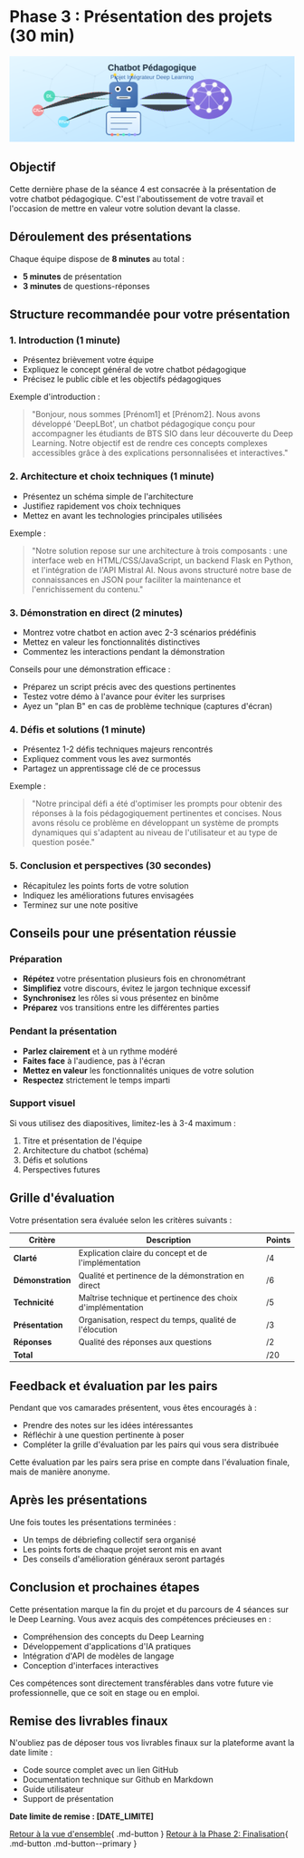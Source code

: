 # Phase 3 : Présentation des projets (30 min)

![Présentation des projets](../images/banner-chatbot-pedagogique-projet.svg)

## Objectif

Cette dernière phase de la séance 4 est consacrée à la présentation de votre chatbot pédagogique. C'est l'aboutissement de votre travail et l'occasion de mettre en valeur votre solution devant la classe.

## Déroulement des présentations

Chaque équipe dispose de **8 minutes** au total :
 - **5 minutes** de présentation
 - **3 minutes** de questions-réponses


## Structure recommandée pour votre présentation

### 1. Introduction (1 minute)

- Présentez brièvement votre équipe
- Expliquez le concept général de votre chatbot pédagogique
- Précisez le public cible et les objectifs pédagogiques

Exemple d'introduction :
> "Bonjour, nous sommes [Prénom1] et [Prénom2]. Nous avons développé 'DeepLBot', un chatbot pédagogique conçu pour accompagner les étudiants de BTS SIO dans leur découverte du Deep Learning. Notre objectif est de rendre ces concepts complexes accessibles grâce à des explications personnalisées et interactives."

### 2. Architecture et choix techniques (1 minute)

- Présentez un schéma simple de l'architecture
- Justifiez rapidement vos choix techniques
- Mettez en avant les technologies principales utilisées

Exemple :
> "Notre solution repose sur une architecture à trois composants : une interface web en HTML/CSS/JavaScript, un backend Flask en Python, et l'intégration de l'API Mistral AI. Nous avons structuré notre base de connaissances en JSON pour faciliter la maintenance et l'enrichissement du contenu."

### 3. Démonstration en direct (2 minutes)

- Montrez votre chatbot en action avec 2-3 scénarios prédéfinis
- Mettez en valeur les fonctionnalités distinctives
- Commentez les interactions pendant la démonstration

Conseils pour une démonstration efficace :
- Préparez un script précis avec des questions pertinentes
- Testez votre démo à l'avance pour éviter les surprises
- Ayez un "plan B" en cas de problème technique (captures d'écran)

### 4. Défis et solutions (1 minute)

- Présentez 1-2 défis techniques majeurs rencontrés
- Expliquez comment vous les avez surmontés
- Partagez un apprentissage clé de ce processus

Exemple :
> "Notre principal défi a été d'optimiser les prompts pour obtenir des réponses à la fois pédagogiquement pertinentes et concises. Nous avons résolu ce problème en développant un système de prompts dynamiques qui s'adaptent au niveau de l'utilisateur et au type de question posée."

### 5. Conclusion et perspectives (30 secondes)

- Récapitulez les points forts de votre solution
- Indiquez les améliorations futures envisagées
- Terminez sur une note positive

## Conseils pour une présentation réussie

### Préparation

- **Répétez** votre présentation plusieurs fois en chronométrant
- **Simplifiez** votre discours, évitez le jargon technique excessif
- **Synchronisez** les rôles si vous présentez en binôme
- **Préparez** vos transitions entre les différentes parties

### Pendant la présentation

- **Parlez clairement** et à un rythme modéré
- **Faites face** à l'audience, pas à l'écran
- **Mettez en valeur** les fonctionnalités uniques de votre solution
- **Respectez** strictement le temps imparti

### Support visuel

Si vous utilisez des diapositives, limitez-les à 3-4 maximum :
 1. Titre et présentation de l'équipe
 2. Architecture du chatbot (schéma)
 3. Défis et solutions
 4. Perspectives futures

## Grille d'évaluation

Votre présentation sera évaluée selon les critères suivants :

| Critère | Description | Points |
|---------|-------------|--------|
| **Clarté** | Explication claire du concept et de l'implémentation | /4 |
| **Démonstration** | Qualité et pertinence de la démonstration en direct | /6 |
| **Technicité** | Maîtrise technique et pertinence des choix d'implémentation | /5 |
| **Présentation** | Organisation, respect du temps, qualité de l'élocution | /3 |
| **Réponses** | Qualité des réponses aux questions | /2 |
| **Total** | | /20 |

## Feedback et évaluation par les pairs

Pendant que vos camarades présentent, vous êtes encouragés à :
 - Prendre des notes sur les idées intéressantes
 - Réfléchir à une question pertinente à poser
 - Compléter la grille d'évaluation par les pairs qui vous sera distribuée

Cette évaluation par les pairs sera prise en compte dans l'évaluation finale, mais de manière anonyme.

## Après les présentations

Une fois toutes les présentations terminées :
 - Un temps de débriefing collectif sera organisé
 - Les points forts de chaque projet seront mis en avant
 - Des conseils d'amélioration généraux seront partagés

## Conclusion et prochaines étapes

Cette présentation marque la fin du projet et du parcours de 4 séances sur le Deep Learning. Vous avez acquis des compétences précieuses en :
 - Compréhension des concepts du Deep Learning
 - Développement d'applications d'IA pratiques
 - Intégration d'API de modèles de langage
 - Conception d'interfaces interactives

Ces compétences sont directement transférables dans votre future vie professionnelle, que ce soit en stage ou en emploi.

## Remise des livrables finaux

N'oubliez pas de déposer tous vos livrables finaux sur la plateforme avant la date limite :
 - Code source complet avec un lien GitHub
 - Documentation technique sur Github en Markdown
 - Guide utilisateur
 - Support de présentation

**Date limite de remise : [DATE_LIMITE]**

[Retour à la vue d'ensemble](index.md){ .md-button }
[Retour à la Phase 2: Finalisation](partie2-finalisation.md){ .md-button .md-button--primary }

```

